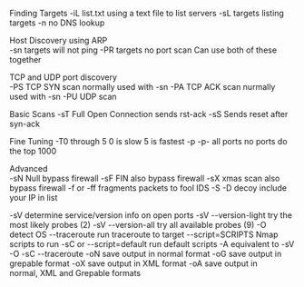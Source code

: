 Finding Targets	
-iL list.txt	using a text file to list servers
-sL targets	listing targets 
-n	no DNS lookup
	
Host Discovery using ARP	
-sn targets	will not ping
-PR targets	no port scan
	Can use both of these together 
	
TCP and UDP port discovery	
-PS<portnumber or numbers>	TCP SYN scan normally used with -sn
-PA<portnumber or numbers>	TCP ACK scan nurmally used with -sn
-PU<portumber or numbers>	UDP scan 
	
Basic Scans	
-sT 	Full Open Connection sends rst-ack
-sS	Sends reset after syn-ack
	
Fine Tuning	
-T0 through 5	0 is slow 5 is fastest
-p <port number or numbers>	
-p- 	all ports
	no ports do the top 1000
	
Advanced	
-sN	Null bypass firewall
-sF	FIN also bypass firewall
-sX	xmas scan also bypass firewall
-f or -ff	fragments packets to fool IDS
-S <spoofed IP>	
-D <comma seperated list>	decoy include your IP in list
	
-sV	determine service/version info on open ports
-sV --version-light	try the most likely probes (2)
-sV --version-all	try all available probes (9)
-O	detect OS
--traceroute	run traceroute to target
--script=SCRIPTS	Nmap scripts to run
-sC or --script=default	run default scripts
-A	equivalent to -sV -O -sC --traceroute
-oN	save output in normal format
-oG	save output in grepable format
-oX	save output in XML format
-oA	save output in normal, XML and Grepable formats